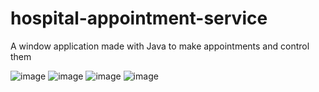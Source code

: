 # hospital-appointment-service
A window application made with Java to make appointments and control them 

![image](https://user-images.githubusercontent.com/51965140/106284511-5fdc9a80-6254-11eb-9c36-9cff30887004.png)
![image](https://user-images.githubusercontent.com/51965140/106284591-77b41e80-6254-11eb-8b68-ef80a1c838cb.png)
![image](https://user-images.githubusercontent.com/51965140/106284613-7da9ff80-6254-11eb-9b52-48edca7c8097.png)
![image](https://user-images.githubusercontent.com/51965140/106284651-88fd2b00-6254-11eb-88a7-92056e02888c.png)
